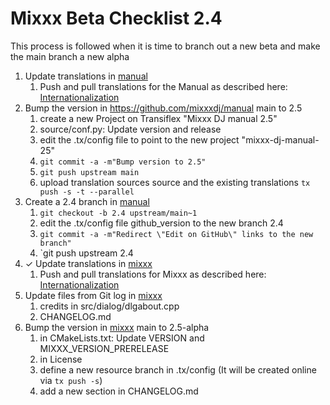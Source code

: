 # Mixxx Beta Checklist 2.4

This process is followed when it is time to branch out a new beta and make the main branch a new alpha 

1. Update translations in [manual](https://github.com/mixxxdj/manual)
    1.  Push and pull translations for the Manual as described here:
        [Internationalization](https://github.com/mixxxdj/manual#update-source-translations)
2. Bump the version in https://github.com/mixxxdj/manual main to 2.5
    1. create a new Project on Transiflex "Mixxx DJ manual 2.5"
    2. source/conf.py: Update version and release
    3. edit the .tx/config file to point to the new project "mixxx-dj-manual-25"
    4. `git commit -a -m"Bump version to 2.5"`
    5. `git push upstream main`
    6. upload translation sources source and the existing translations `tx push -s -t --parallel`
3. Create a 2.4 branch in [manual](https://github.com/mixxxdj/manual)
    1. `git checkout -b 2.4 upstream/main~1`
    2.  edit the .tx/config file github_version to the new branch 2.4
    3. `git commit -a -m"Redirect \"Edit on GitHub\" links to the new branch"`
    4. `git push upstream 2.4
4. ✓ Update translations in [mixxx](https://github.com/mixxxdj/mixxx)
    1.  Push and pull translations for Mixxx as described here:
        [Internationalization](Internationalization)
5. Update files from Git log in [mixxx](https://github.com/mixxxdj/mixxx)
    1. credits in src/dialog/dlgabout.cpp
    2. CHANGELOG.md
6. Bump the version in [mixxx](https://github.com/mixxxdj/mixxx) main to 2.5-alpha 
    1. in CMakeLists.txt: Update VERSION and MIXXX_VERSION_PRERELEASE
    2. in License
    3. define a new resource branch in .tx/config (It will be created online via `tx push -s`)
    4. add a new section in CHANGELOG.md 

